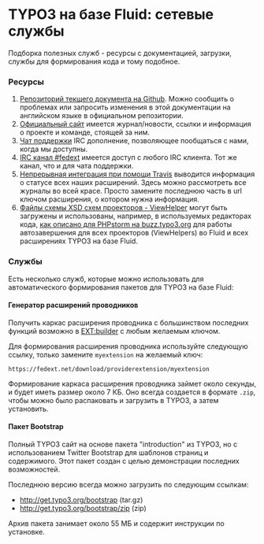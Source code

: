 TYPO3 на базе Fluid: сетевые службы
===================================

Подборка полезных служб - ресурсы с документацией, загрузки, службы для формирования кода и тому подобное.

### Ресурсы

1. [Репозиторий текщего документа на Github](https://github.com/FluidTYPO3/documentation). Можно сообщить о проблемах или
запросить изменения в этой документации на английском языке в официальном репозитории.
2. [Официальный сайт](https://fedext.net) имеется журнал/новости, ссылки и информация о проекте и команде, стоящей за ним.
3. [Чат поддержки](https://fedext.net/support-chat.html) IRC дополнение, позволяющее пообщаться с нами, когда мы доступны.
4. [IRC канал #fedext](http://freenode.net/irc_servers.shtml) имеется доступ с любого IRC клиента. Тот же канал,
что и для чата поддержки.
5. [Непрерывная интеграция при помощи Travis](https://travis-ci.org/FluidTYPO3/flux) выводится информация о статусе всех наших
расширений. Здесь можно рассмотреть все журналы во всей красе. Просто замените последнюю часть в url ключом расширения,
о котором нужна информация.
6. [Файлы схемы XSD схем проекторов - ViewHelper](https://fedext.net/viewhelpers.html) могут быть загружены и использованы,
например, в используемых редакторах кода, [как описано для PHPstorm на buzz.typo3.org](http://buzz.typo3.org/teams/extbase/article/howto-autocompletion-for-fluid-in-phpstorm/) для работы автозавершения для всех проекторов
(ViewHelpers) во Fluid и всех расширениях TYPO3 на базе Fluid.

### Службы

Есть несколько служб, которые можно использовать для автоматического формирования пакетов для TYPO3 на базе Fluid:

#### Генератор расширений проводников

Получить каркас расширения проводника с большинством последних функций возможно в [EXT:builder](https://github.com/FluidTYPO3/builder)
с любым желаемым ключом.

Для формирования расширения проводника используйте следующую ссылку, только замените `myextension` на желаемый ключ:

```
https://fedext.net/download/providerextension/myextension
```

Формирование каркаса расширения проводника займет около секунды, и будет иметь размер около 7 КБ. Оно всегда создается в
формате `.zip`, чтобы можно было распаковать и загрузить в TYPO3, а затем установить.

#### Пакет Bootstrap

Полный TYPO3 сайт на основе пакета "introduction" из TYPO3, но с использованием Twitter Bootstrap для шаблонов страниц и
содержимого.
Этот пакет создан с целью демонстрации последних возможностей.

Последнюю версию всегда можно загрузить по следующим ссылкам:

* http://get.typo3.org/bootstrap (tar.gz)
* http://get.typo3.org/bootstrap/zip (zip)

Архив пакета занимает около 55 МБ и содержит инструкции по установке.
